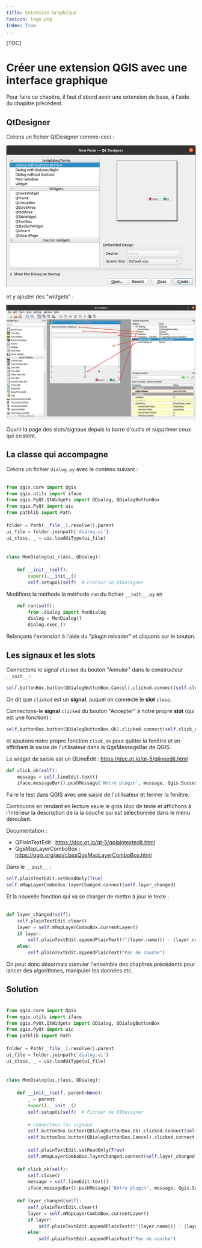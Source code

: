 ```yaml
---
Title: Extension Graphique
Favicon: logo.png
Index: True
...
```


[TOC]

# Créer une extension QGIS avec une interface graphique

Pour faire ce chapitre, il faut d'abord avoir une extension de base, à l'aide du chapitre précédent.

## QtDesigner

Créons un fichier QtDesigner comme-ceci : 

![QtDesigner](./media/qt_designer_0.png)

et y ajouter des "widgets" : 

![QtDesigner](./media/qt_designer_1.jpg)

Ouvrir la page des slots/signaux depuis la barre d'outils et supprimer ceux qui existent.

## La classe qui accompagne

Créons un fichier `dialog.py` avec le contenu suivant :

```python

from qgis.core import Qgis
from qgis.utils import iface
from qgis.PyQt.QtWidgets import QDialog, QDialogButtonBox
from qgis.PyQt import uic
from pathlib import Path

folder = Path(__file__).resolve().parent
ui_file = folder.joinpath('dialog.ui')
ui_class, _ = uic.loadUiType(ui_file)


class MonDialog(ui_class, QDialog):

    def __init__(self):
        super().__init__()
        self.setupUi(self)  # Fichier de QtDesigner

```

Modifions la méthode la méthode `run` du fichier `__init__.py` en 

```python
    def run(self):
        from .dialog import MonDialog
        dialog = MonDialog()
        dialog.exec_()
```

Relançons l'extension à l'aide du "plugin reloader" et cliquons sur le bouton.

## Les signaux et les slots

Connectons le signal `clicked` du bouton "Annuler" dans le constructeur `__init__` : 

```python
self.buttonBox.button(QDialogButtonBox.Cancel).clicked.connect(self.close)
```

On dit que `clicked` est un **signal**, auquel on connecte le **slot** `close`. 

Connectons-le **signal** `clicked` du bouton "Accepter" à notre propre **slot** (qui est une fonction) :

```python
self.buttonBox.button(QDialogButtonBox.Ok).clicked.connect(self.click_ok)
```

et ajoutons notre propre fonction `click_ok` pour quitter la fenêtre et en affichant la saisie de
l'utilisateur dans la QgsMessageBar de QGIS.

Le widget de saisie est un QLineEdit : https://doc.qt.io/qt-5/qlineedit.html

```python
def click_ok(self):
    message = self.lineEdit.text()
    iface.messageBar().pushMessage('Notre plugin', message, Qgis.Success)
```

Faire le test dans QGIS avec une saisie de l'utilisateur et fermer la fenêtre.

Continuons en rendant en lecture seule le gros bloc de texte et affichons à l'intérieur la description de la
la couche qui est sélectionnée dans le menu déroulant.

Documentation : 

* QPlainTextEdit : https://doc.qt.io/qt-5/qplaintextedit.html
* QgsMapLayerComboBox : https://qgis.org/api/classQgsMapLayerComboBox.html

Dans le `__init__` : 
```python
self.plainTextEdit.setReadOnly(True)
self.mMapLayerComboBox.layerChanged.connect(self.layer_changed)
```

Et la nouvelle fonction qui va se charger de mettre à jour le texte :

```python

def layer_changed(self):
    self.plainTextEdit.clear()
    layer = self.mMapLayerComboBox.currentLayer()
    if layer:
        self.plainTextEdit.appendPlainText(f"{layer.name()} : {layer.crs().authid()}")
    else:
        self.plainTextEdit.appendPlainText("Pas de couche")

```

On peut donc désormais cumuler l'ensemble des chapitres précédents pour lancer des algorithmes, manipuler les
données etc.

## Solution

```python

from qgis.core import Qgis
from qgis.utils import iface
from qgis.PyQt.QtWidgets import QDialog, QDialogButtonBox
from qgis.PyQt import uic
from pathlib import Path

folder = Path(__file__).resolve().parent
ui_file = folder.joinpath('dialog.ui')
ui_class, _ = uic.loadUiType(ui_file)


class MonDialog(ui_class, QDialog):

    def __init__(self, parent=None):
        _ = parent
        super().__init__()
        self.setupUi(self)  # Fichier de QtDesigner

        # Connectons les signaux
        self.buttonBox.button(QDialogButtonBox.Ok).clicked.connect(self.click_ok)
        self.buttonBox.button(QDialogButtonBox.Cancel).clicked.connect(self.close)

        self.plainTextEdit.setReadOnly(True)
        self.mMapLayerComboBox.layerChanged.connect(self.layer_changed)

    def click_ok(self):
        self.close()
        message = self.lineEdit.text()
        iface.messageBar().pushMessage('Notre plugin', message, Qgis.Success)

    def layer_changed(self):
        self.plainTextEdit.clear()
        layer = self.mMapLayerComboBox.currentLayer()
        if layer:
            self.plainTextEdit.appendPlainText(f"{layer.name()} : {layer.crs().authid()}")
        else:
            self.plainTextEdit.appendPlainText("Pas de couche")

```
